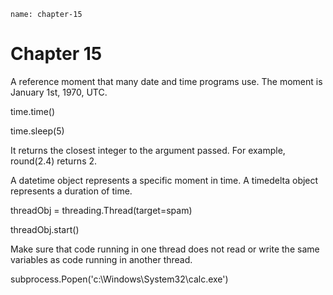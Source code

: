 ```ngMeta
name: chapter-15
```
# Chapter 15
A reference moment that many date and time programs use. The moment is January 1st, 1970, UTC.

time.time()

time.sleep(5)

It returns the closest integer to the argument passed. For example, round(2.4) returns 2.

A datetime object represents a specific moment in time. A timedelta object represents a duration of time.

threadObj = threading.Thread(target=spam)

threadObj.start()

Make sure that code running in one thread does not read or write the same variables as code running in another thread.

subprocess.Popen('c:\\Windows\\System32\\calc.exe')